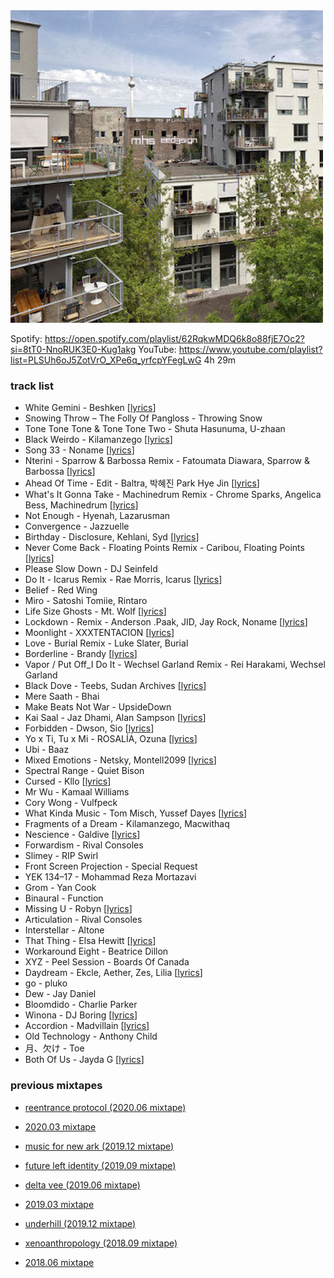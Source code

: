 <img border="0" alt="" src="/images/2020-09-500x500.jpg" width="500" />

Spotify: https://open.spotify.com/playlist/62RqkwMDQ6k8o88fjE7Oc2?si=8tT0-NnoRUK3E0-Kug1akg
YouTube: https://www.youtube.com/playlist?list=PLSUh6oJ5ZotVrO_XPe6q_yrfcpYFegLwG
4h 29m

### track list

- White Gemini - Beshken [[lyrics][beshken]]
- Snowing Throw – The Folly Of Pangloss - Throwing Snow
- Tone Tone Tone & Tone Tone Two - Shuta Hasunuma, U-zhaan
- Black Weirdo - Kilamanzego [[lyrics][kilamanzego]]
- Song 33 - Noname [[lyrics][noname]]
- Nterini - Sparrow & Barbossa Remix - Fatoumata Diawara, Sparrow & Barbossa [[lyrics][diawara]]
- Ahead Of Time - Edit - Baltra, 박혜진 Park Hye Jin [[lyrics][park]]
- What's It Gonna Take - Machinedrum Remix - Chrome Sparks, Angelica Bess, Machinedrum [[lyrics][bess]]
- Not Enough - Hyenah, Lazarusman
- Convergence - Jazzuelle
- Birthday - Disclosure, Kehlani, Syd [[lyrics][syd]]
- Never Come Back - Floating Points Remix - Caribou, Floating Points [[lyrics][caribou]]
- Please Slow Down - DJ Seinfeld
- Do It - Icarus Remix - Rae Morris, Icarus [[lyrics][morris]]
- Belief - Red Wing
- Miro - Satoshi Tomiie, Rintaro
- Life Size Ghosts - Mt. Wolf [[lyrics][wolf]]
- Lockdown - Remix - Anderson .Paak, JID, Jay Rock, Noname [[lyrics][paak]]
- Moonlight - XXXTENTACION [[lyrics][xxxtentacion]]
- Love - Burial Remix - Luke Slater, Burial
- Borderline - Brandy [[lyrics][brandy]]
- Vapor / Put Off_I Do It - Wechsel Garland Remix - Rei Harakami, Wechsel Garland
- Black Dove - Teebs, Sudan Archives [[lyrics][sudanarchives]]
- Mere Saath - Bhai
- Make Beats Not War - UpsideDown
- Kai Saal - Jaz Dhami, Alan Sampson [[lyrics][dhami]]
- Forbidden - Dwson, Sio [[lyrics][sio]]
- Yo x Ti, Tu x Mi - ROSALÍA, Ozuna [[lyrics][rosalia]]
- Ubi - Baaz
- Mixed Emotions - Netsky, Montell2099 [[lyrics][montell2099]]
- Spectral Range - Quiet Bison
- Cursed - Kllo [[lyrics][kllo]]
- Mr Wu - Kamaal Williams
- Cory Wong - Vulfpeck
- What Kinda Music - Tom Misch, Yussef Dayes [[lyrics][misch]]
- Fragments of a Dream - Kilamanzego, Macwithaq
- Nescience - Galdive [[lyrics][galdive]]
- Forwardism - Rival Consoles
- Slimey - RIP Swirl
- Front Screen Projection - Special Request
- YEK 134–17 - Mohammad Reza Mortazavi
- Grom - Yan Cook
- Binaural - Function
- Missing U - Robyn [[lyrics][robyn]]
- Articulation - Rival Consoles
- Interstellar - Altone
- That Thing - Elsa Hewitt [[lyrics][hewitt]]
- Workaround Eight - Beatrice Dillon
- XYZ - Peel Session - Boards Of Canada
- Daydream - Ekcle, Aether, Zes, Lilia [[lyrics][zes]]
- go - pluko
- Dew - Jay Daniel
- Bloomdido - Charlie Parker
- Winona - DJ Boring [[lyrics][boring]]
- Accordion - Madvillain [[lyrics][MF_DOOM]]
- Old Technology - Anthony Child
- 月、欠け - Toe
- Both Of Us - Jayda G [[lyrics][jayda]]

### previous mixtapes

- [reentrance protocol (2020.06 mixtape)](http://eed3si9n.com/2020.06-mixtape)
- [2020.03 mixtape](http://eed3si9n.com/2020.03-mixtape)
- [music for new ark (2019.12 mixtape)](http://eed3si9n.com/2019.12-mixtape)
- [future left identity (2019.09 mixtape)](http://eed3si9n.com/2019.09-mixtape)
- [delta vee (2019.06 mixtape)](http://eed3si9n.com/2019.06-mixtape)
- [2019.03 mixtape](http://eed3si9n.com/2019.03-mixtape)
- [underhill (2019.12 mixtape)](http://eed3si9n.com/2018.12-mixtape)
- [xenoanthropology (2018.09 mixtape)](http://eed3si9n.com/2018.09-mixtape)
- [2018.06 mixtape](http://eed3si9n.com/2018.06-mixtape)

  [beshken]: https://genius.com/Beshken-white-gemini-lyrics
  [park]: https://genius.com/Baltra-ahead-of-time-lyrics
  [kilamanzego]: https://kilamanzego.com/track/black-weirdo
  [noname]: https://genius.com/20138161
  [diawara]: https://genius.com/Fatoumata-diawara-nterini-lyrics
  [bess]: https://genius.com/Chrome-sparks-whats-it-gonna-take-lyrics
  [syd]: https://genius.com/Disclosure-kehlani-and-syd-birthday-lyrics
  [caribou]: https://genius.com/Caribou-never-come-back-lyrics
  [morris]: https://genius.com/Rae-morris-do-it-lyrics
  [wolf]: https://genius.com/Mt-wolf-life-size-ghosts-lyrics
  [paak]: https://genius.com/Anderson-paak-lockdown-remix-lyrics
  [xxxtentacion]: https://genius.com/Xxxtentacion-moonlight-lyrics
  [brandy]: https://genius.com/Brandy-borderline-lyrics
  [sudanarchives]: https://genius.com/Teebs-black-dove-lyrics
  [dhami]: https://www.lyricsmint.com/jaz-dhami/kai-saal
  [sio]: http://kccn.tunegenie.com/music/dwson/_/forbidden-feat-sio/_lyric/
  [rosalia]: https://genius.com/Rosalia-and-ozuna-yo-x-ti-tu-x-mi-lyrics
  [montell2099]: https://genius.com/Netsky-mixed-emotions-lyrics
  [kllo]: https://genius.com/Kllo-cursed-lyrics
  [misch]: https://genius.com/Tom-misch-and-yussef-dayes-what-kinda-music-lyrics
  [galdive]: https://genius.com/Galdive-nescience-lyrics
  [robyn]: https://genius.com/Robyn-missing-u-lyrics
  [hewitt]: https://elsahewitt.bandcamp.com/track/that-thing
  [zes]: https://genius.com/Ekcle-aether-zes-lilia-grand-pavilion-daydream-lyrics
  [boring]: https://genius.com/Dj-boring-winona-annotated
  [MF_DOOM]: https://genius.com/Madvillain-accordion-lyrics
  [jayda]: https://genius.com/Jayda-g-both-of-us-lyrics
